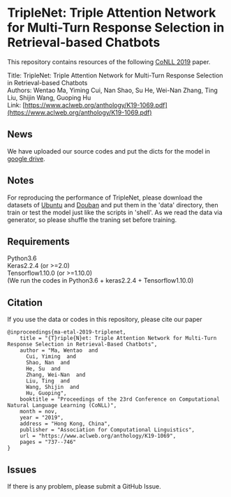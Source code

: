 # TripleNet: Triple Attention Network for Multi-Turn Response Selection in Retrieval-based Chatbots 
This repository contains resources of the following [CoNLL 2019](https://www.conll.org) paper.  

Title: TripleNet: Triple Attention Network for Multi-Turn Response Selection in Retrieval-based Chatbots   
Authors: Wentao Ma, Yiming Cui, Nan Shao, Su He, Wei-Nan Zhang, Ting Liu, Shijin Wang, Guoping Hu   
Link: [https://www.aclweb.org/anthology/K19-1069.pdf](https://www.aclweb.org/anthology/K19-1069.pdf)

## News
We have uploaded our source codes and put the dicts for the model in [google drive](https://drive.google.com/file/d/1wMYiowGHywX43EJebJaj0Pi2oEjbqcKX/view?usp=sharing).

## Notes
For reproducing the performance of TripleNet, please download the datasets of [Ubuntu](https://www.dropbox.com/s/2fdn26rj6h9bpvl/ubuntudata.zip) and [Douban](https://github.com/MarkWuNLP/MultiTurnResponseSelection) and put them in the 'data' directory, then train or test the model just like the scripts in 'shell'. As we read the data via generator, so please shuffle the traning set before training.

## Requirements
Python3.6  
Keras2.2.4 (or >=2.0)  
Tensorflow1.10.0 (or >=1.10.0)  
(We run the codes in Python3.6 + keras2.2.4 + Tensorflow1.10.0)  

## Citation
If you use the data or codes in this repository, please cite our paper
```
@inproceedings{ma-etal-2019-triplenet,
    title = "{T}riple{N}et: Triple Attention Network for Multi-Turn Response Selection in Retrieval-Based Chatbots",
    author = "Ma, Wentao  and
      Cui, Yiming  and
      Shao, Nan  and
      He, Su  and
      Zhang, Wei-Nan  and
      Liu, Ting  and
      Wang, Shijin  and
      Hu, Guoping",
    booktitle = "Proceedings of the 23rd Conference on Computational Natural Language Learning (CoNLL)",
    month = nov,
    year = "2019",
    address = "Hong Kong, China",
    publisher = "Association for Computational Linguistics",
    url = "https://www.aclweb.org/anthology/K19-1069",
    pages = "737--746"
}

```

## Issues
If there is any problem, please submit a GitHub Issue.
